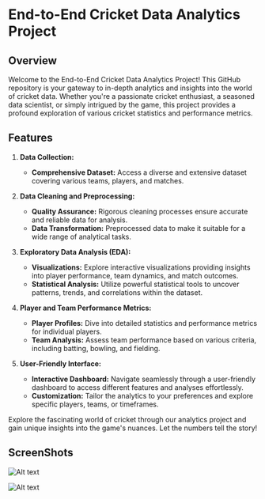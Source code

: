# End-to-End Cricket Data Analytics Project

## Overview
Welcome to the End-to-End Cricket Data Analytics Project! This GitHub repository is your gateway to in-depth analytics and insights into the world of cricket data. Whether you're a passionate cricket enthusiast, a seasoned data scientist, or simply intrigued by the game, this project provides a profound exploration of various cricket statistics and performance metrics.

## Features
1. **Data Collection:**
   - **Comprehensive Dataset:** Access a diverse and extensive dataset covering various teams, players, and matches.

2. **Data Cleaning and Preprocessing:**
   - **Quality Assurance:** Rigorous cleaning processes ensure accurate and reliable data for analysis.
   - **Data Transformation:** Preprocessed data to make it suitable for a wide range of analytical tasks.

3. **Exploratory Data Analysis (EDA):**
   - **Visualizations:** Explore interactive visualizations providing insights into player performance, team dynamics, and match outcomes.
   - **Statistical Analysis:** Utilize powerful statistical tools to uncover patterns, trends, and correlations within the dataset.

4. **Player and Team Performance Metrics:**
   - **Player Profiles:** Dive into detailed statistics and performance metrics for individual players.
   - **Team Analysis:** Assess team performance based on various criteria, including batting, bowling, and fielding.

5. **User-Friendly Interface:**
   - **Interactive Dashboard:** Navigate seamlessly through a user-friendly dashboard to access different features and analyses effortlessly.
   - **Customization:** Tailor the analytics to your preferences and explore specific players, teams, or timeframes.

Explore the fascinating world of cricket through our analytics project and gain unique insights into the game's nuances. Let the numbers tell the story!



## ScreenShots
![Alt text]()



![Alt text](https://github.com/gitpranav87/End_To_End_Cricket_Data_Analytics_Project/blob/main/Images/Screenshot%202024-01-21%20013014.png)





